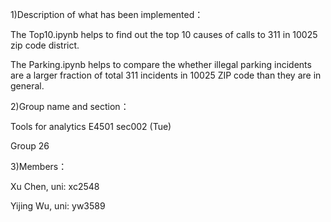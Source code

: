1)Description of what has been implemented：

The Top10.ipynb helps to find out the top 10 causes of calls to 311 in 10025 zip code district.

The Parking.ipynb helps to compare the whether illegal parking incidents are a larger fraction of total 311 incidents in 10025 ZIP code than they are in general.

2)Group name and section：

Tools for analytics E4501 sec002 (Tue)

Group 26

3)Members：

Xu Chen, uni: xc2548

Yijing Wu, uni: yw3589